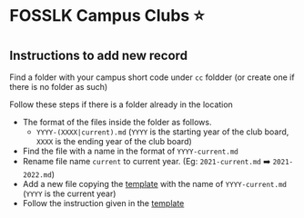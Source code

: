 # FOSSLK Campus Clubs ⭐️

## Instructions to add new record

Find a folder with your campus short code under `cc` foldder (or create one if there is no folder as such)

Follow these steps if there is a folder already in the location
- The format of the files inside the folder as follows.
  - `YYYY-(XXXX|current).md` (`YYYY` is the starting year of the club board, `XXXX` is the ending year of the club board)  
- Find the file with a name in the format of `YYYY-current.md`
- Rename file name `current` to current year. (Eg: `2021-current.md` ➡️ `2021-2022.md`)
- Add a new file copying the [template]('template.md') with the name of `YYYY-current.md` (`YYYY` is the current year)
- Follow the instruction given in the [template]('template.md')